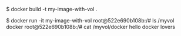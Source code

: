 
$ docker build -t my-image-with-vol .

$ docker run -it my-image-with-vol
root@522e690b108b:/# ls /myvol
docker
root@522e690b108b:/# cat /myvol/docker 
hello docker lovers